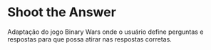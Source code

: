 # Shoot the Answer

Adaptação do jogo Binary Wars onde o usuário define perguntas e respostas para que possa atirar nas respostas corretas.